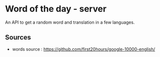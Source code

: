 # Word of the day - server

An API to get a random word and translation in a few languages.

## Sources

  - words source : https://github.com/first20hours/google-10000-english/